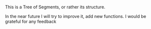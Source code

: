 This is a Tree of Segments, or rather its structure.

In the near future I will try to improve it, add new functions. I would be grateful for any feedback
